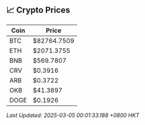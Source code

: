 ## 📈 Crypto Prices

| Coin | Price |
| ---- | ----- |
| BTC | $82764.7509 |
| ETH | $2071.3755 |
| BNB | $569.7807 |
| CRV | $0.3916 |
| ARB | $0.3722 |
| OKB | $41.3897 |
| DOGE | $0.1926 |

_Last Updated: 2025-03-05 00:01:33.188 +0800 HKT_